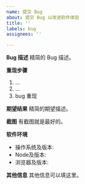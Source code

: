 ```yaml
---
name: 提交 Bug
about: 提交 Bug 以改进软件体验
title: ''
labels: bug
assignees: ''

---
```


**Bug 描述**
精简的 Bug 描述。

**重现步骤**
1. ...
2. ...
3. bug 重现

**期望结果**
精简的期望描述。

**截图**
有截图就是最好的。

**软件环境**
 - 操作系统及版本:
 - Node及版本:
 - 浏览器及版本:

**其他信息**
其他信息可以填这里。
